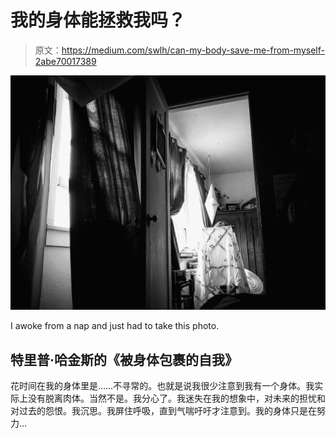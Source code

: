 # 我的身体能拯救我吗？

> 原文：<https://medium.com/swlh/can-my-body-save-me-from-myself-2abe70017389>

![](img/431ea80249e1500b48f12a26c82ad03f.png)

I awoke from a nap and just had to take this photo.

## 特里普·哈金斯的《被身体包裹的自我》

花时间在我的身体里是……不寻常的。也就是说我很少注意到我有一个身体。我实际上没有脱离肉体。当然不是。我分心了。我迷失在我的想象中，对未来的担忧和对过去的怨恨。我沉思。我屏住呼吸，直到气喘吁吁才注意到。我的身体只是在努力…